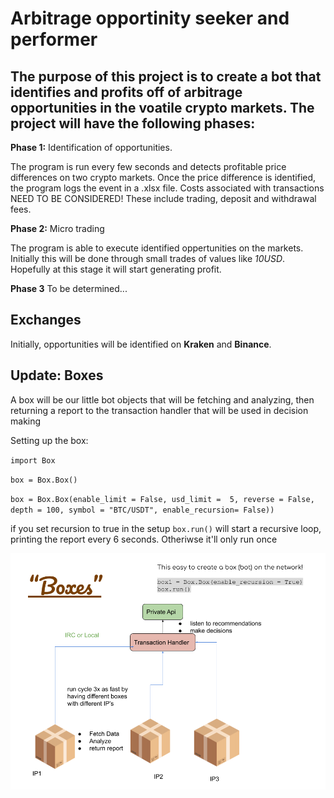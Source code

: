 # Arbitrage opportinity seeker and performer

## The purpose of this project is to create a bot that identifies and profits off of arbitrage opportunities in the voatile crypto markets. The project will have the following phases:

**Phase 1:**
Identification of opportunities.

The program is run every few seconds and detects profitable price differences on two crypto markets. Once the price difference is identified, the program logs the event in a .xlsx file. Costs associated with transactions NEED TO BE CONSIDERED! These include trading, deposit and withdrawal fees.

**Phase 2:**
Micro trading

The program is able to execute identified oppertunities on the markets. Initially this will be done through small trades of values like _10USD_. Hopefully at this stage it will start generating profit.

**Phase 3**
To be determined...

## Exchanges
Initially, opportunities will be identified on **Kraken** and **Binance**.

## Update: Boxes
A box will be our little bot objects that will be fetching and analyzing, then returning a report to the transaction handler that will be used in decision making


Setting up the box:

`import Box`

`box = Box.Box()`

`box = Box.Box(enable_limit = False, usd_limit =  5, reverse = False, depth = 100, symbol = "BTC/USDT", enable_recursion= False))`

if you set recursion to true in the setup `box.run()` will start a recursive loop, printing the report every 6 seconds. Otheriwse it'll only run once

![](/boxes.png)
